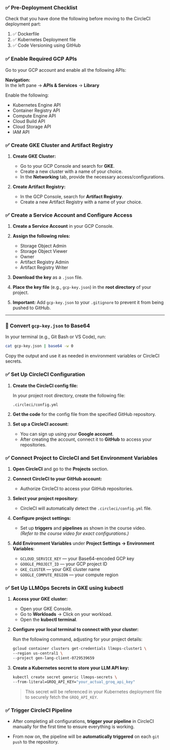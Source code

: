 ### ✅ Pre-Deployment Checklist

Check that you have done the following before moving to the CircleCI deployment part:

1. ✅ Dockerfile  
2. ✅ Kubernetes Deployment file  
3. ✅ Code Versioning using GitHub


### ✅ Enable Required GCP APIs

Go to your GCP account and enable all the following APIs:

**Navigation:**  
In the left pane → **APIs & Services** → **Library**

Enable the following:

- Kubernetes Engine API  
- Container Registry API  
- Compute Engine API  
- Cloud Build API  
- Cloud Storage API  
- IAM API


### ✅ Create GKE Cluster and Artifact Registry

1. **Create GKE Cluster:**
   - Go to your GCP Console and search for **GKE**.
   - Create a new cluster with a name of your choice.
   - In the **Networking** tab, provide the necessary access/configurations.

2. **Create Artifact Registry:**
   - In the GCP Console, search for **Artifact Registry**.
   - Create a new Artifact Registry with a name of your choice.


### ✅ Create a Service Account and Configure Access

1. **Create a Service Account** in your GCP Console.

2. **Assign the following roles:**
   - Storage Object Admin  
   - Storage Object Viewer  
   - Owner  
   - Artifact Registry Admin  
   - Artifact Registry Writer  

3. **Download the key** as a `.json` file.

4. **Place the key file** (e.g., `gcp-key.json`) in the **root directory** of your project.

5. **Important:** Add `gcp-key.json` to your `.gitignore` to prevent it from being pushed to GitHub.

---

### 🔐 Convert `gcp-key.json` to Base64

In your terminal (e.g., Git Bash or VS Code), run:

```bash
cat gcp-key.json | base64 -w 0
```

Copy the output and use it as needed in environment variables or CircleCI secrets.


### ✅ Set Up CircleCI Configuration

1. **Create the CircleCI config file:**

   In your project root directory, create the following file:

   ```
   .circleci/config.yml
   ```

2. **Get the code** for the config file from the specified GitHub repository.

3. **Set up a CircleCI account:**
   - You can sign up using your **Google account**.
   - After creating the account, connect it to **GitHub** to access your repositories.


### ✅ Connect Project to CircleCI and Set Environment Variables

1. **Open CircleCI** and go to the **Projects** section.

2. **Connect CircleCI to your GitHub account:**
   - Authorize CircleCI to access your GitHub repositories.

3. **Select your project repository**:
   - CircleCI will automatically detect the `.circleci/config.yml` file.

4. **Configure project settings:**
   - Set up **triggers** and **pipelines** as shown in the course video.  
   *(Refer to the course video for exact configurations.)*

5. **Add Environment Variables** under **Project Settings → Environment Variables**:

   - `GCLOUD_SERVICE_KEY` — your Base64-encoded GCP key  
   - `GOOGLE_PROJECT_ID` — your GCP project ID  
   - `GKE_CLUSTER` — your GKE cluster name  
   - `GOOGLE_COMPUTE_REGION` — your compute region


### ✅ Set Up LLMOps Secrets in GKE using kubectl

1. **Access your GKE cluster:**
   - Open your GKE Console.
   - Go to **Workloads** → Click on your workload.
   - Open the **kubectl terminal**.

2. **Configure your local terminal to connect with your cluster:**

   Run the following command, adjusting for your project details:

   ```bash
   gcloud container clusters get-credentials llmops-cluster1 \
   --region us-central1 \
   --project gen-lang-client-0729539659
   ```

3. **Create a Kubernetes secret to store your LLM API key:**

   ```bash
   kubectl create secret generic llmops-secrets \
   --from-literal=GROQ_API_KEY="your_actual_groq_api_key"
   ```

   > This secret will be referenced in your Kubernetes deployment file to securely fetch the `GROQ_API_KEY`.


### ✅ Trigger CircleCI Pipeline

- After completing all configurations, **trigger your pipeline** in CircleCI manually for the first time to ensure everything is working.

- From now on, the pipeline will be **automatically triggered** on each `git push` to the repository.
